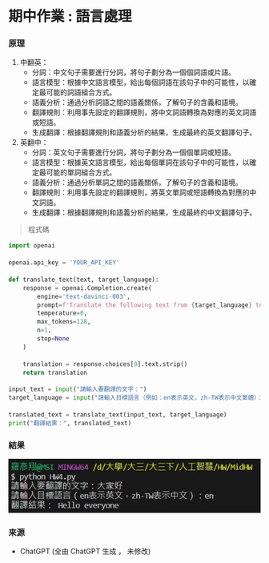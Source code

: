 # 期中作業 : 語言處理



### 原理

1. 中翻英：
   - 分詞：中文句子需要進行分詞，將句子劃分為一個個詞語或片語。
   - 語言模型：根據中文語言模型，給出每個詞語在該句子中的可能性，以確定最可能的詞語組合方式。
   - 語義分析：通過分析詞語之間的語義關係，了解句子的含義和語境。
   - 翻譯規則：利用事先設定的翻譯規則，將中文詞語轉換為對應的英文詞語或短語。
   - 生成翻譯：根據翻譯規則和語義分析的結果，生成最終的英文翻譯句子。
2. 英翻中：
   - 分詞：英文句子需要進行分詞，將句子劃分為一個個單詞或短語。
   - 語言模型：根據英文語言模型，給出每個單詞在該句子中的可能性，以確定最可能的單詞組合方式。
   - 語義分析：通過分析單詞之間的語義關係，了解句子的含義和語境。
   - 翻譯規則：利用事先設定的翻譯規則，將英文單詞或短語轉換為對應的中文詞語。
   - 生成翻譯：根據翻譯規則和語義分析的結果，生成最終的中文翻譯句子。



> 程式碼

```python
import openai

openai.api_key = 'YOUR_API_KEY'

def translate_text(text, target_language):
    response = openai.Completion.create(
        engine='text-davinci-003',
        prompt=f'Translate the following text from {target_language} to English:\n{text}\n--\nTranslate to: en',
        temperature=0,
        max_tokens=128,
        n=1,
        stop=None
    )

    translation = response.choices[0].text.strip()
    return translation

input_text = input("請輸入要翻譯的文字：")
target_language = input("請輸入目標語言（例如：en表示英文，zh-TW表示中文繁體）：")

translated_text = translate_text(input_text, target_language)
print("翻譯結果：", translated_text)
```



### 結果

![](https://github.com/Roy-Roo/ai111b/blob/main/HW/MidHW/MidHW.jpg)





### 來源

* ChatGPT (全由 ChatGPT 生成 ， 未修改)
